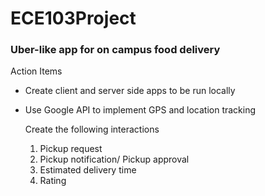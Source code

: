 # ECE103Project
### Uber-like app for on campus food delivery
Action Items
  * Create client and server side apps to be run locally
  * Use Google API to implement GPS and location tracking
    
    Create the following interactions
      1. Pickup request
      2. Pickup notification/ Pickup approval
      3. Estimated delivery time 
      4. Rating
    
    
